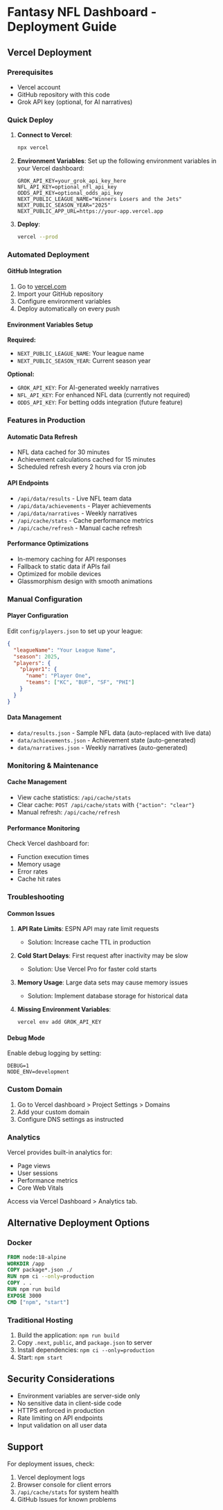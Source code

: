 # Fantasy NFL Dashboard - Deployment Guide

## Vercel Deployment

### Prerequisites
- Vercel account
- GitHub repository with this code
- Grok API key (optional, for AI narratives)

### Quick Deploy
1. **Connect to Vercel**:
   ```bash
   npx vercel
   ```

2. **Environment Variables**:
   Set up the following environment variables in your Vercel dashboard:
   ```
   GROK_API_KEY=your_grok_api_key_here
   NFL_API_KEY=optional_nfl_api_key
   ODDS_API_KEY=optional_odds_api_key
   NEXT_PUBLIC_LEAGUE_NAME="Winners Losers and the Jets"
   NEXT_PUBLIC_SEASON_YEAR="2025"
   NEXT_PUBLIC_APP_URL=https://your-app.vercel.app
   ```

3. **Deploy**:
   ```bash
   vercel --prod
   ```

### Automated Deployment

#### GitHub Integration
1. Go to [vercel.com](https://vercel.com)
2. Import your GitHub repository
3. Configure environment variables
4. Deploy automatically on every push

#### Environment Variables Setup

**Required:**
- `NEXT_PUBLIC_LEAGUE_NAME`: Your league name
- `NEXT_PUBLIC_SEASON_YEAR`: Current season year

**Optional:**
- `GROK_API_KEY`: For AI-generated weekly narratives
- `NFL_API_KEY`: For enhanced NFL data (currently not required)
- `ODDS_API_KEY`: For betting odds integration (future feature)

### Features in Production

#### Automatic Data Refresh
- NFL data cached for 30 minutes
- Achievement calculations cached for 15 minutes
- Scheduled refresh every 2 hours via cron job

#### API Endpoints
- `/api/data/results` - Live NFL team data
- `/api/data/achievements` - Player achievements
- `/api/data/narratives` - Weekly narratives
- `/api/cache/stats` - Cache performance metrics
- `/api/cache/refresh` - Manual cache refresh

#### Performance Optimizations
- In-memory caching for API responses
- Fallback to static data if APIs fail
- Optimized for mobile devices
- Glassmorphism design with smooth animations

### Manual Configuration

#### Player Configuration
Edit `config/players.json` to set up your league:
```json
{
  "leagueName": "Your League Name",
  "season": 2025,
  "players": {
    "player1": {
      "name": "Player One",
      "teams": ["KC", "BUF", "SF", "PHI"]
    }
  }
}
```

#### Data Management
- `data/results.json` - Sample NFL data (auto-replaced with live data)
- `data/achievements.json` - Achievement state (auto-generated)
- `data/narratives.json` - Weekly narratives (auto-generated)

### Monitoring & Maintenance

#### Cache Management
- View cache statistics: `/api/cache/stats`
- Clear cache: `POST /api/cache/stats` with `{"action": "clear"}`
- Manual refresh: `/api/cache/refresh`

#### Performance Monitoring
Check Vercel dashboard for:
- Function execution times
- Memory usage
- Error rates
- Cache hit rates

### Troubleshooting

#### Common Issues
1. **API Rate Limits**: ESPN API may rate limit requests
   - Solution: Increase cache TTL in production

2. **Cold Start Delays**: First request after inactivity may be slow
   - Solution: Use Vercel Pro for faster cold starts

3. **Memory Usage**: Large data sets may cause memory issues
   - Solution: Implement database storage for historical data

4. **Missing Environment Variables**:
   ```bash
   vercel env add GROK_API_KEY
   ```

#### Debug Mode
Enable debug logging by setting:
```
DEBUG=1
NODE_ENV=development
```

### Custom Domain
1. Go to Vercel dashboard > Project Settings > Domains
2. Add your custom domain
3. Configure DNS settings as instructed

### Analytics
Vercel provides built-in analytics for:
- Page views
- User sessions
- Performance metrics
- Core Web Vitals

Access via Vercel Dashboard > Analytics tab.

## Alternative Deployment Options

### Docker
```dockerfile
FROM node:18-alpine
WORKDIR /app
COPY package*.json ./
RUN npm ci --only=production
COPY . .
RUN npm run build
EXPOSE 3000
CMD ["npm", "start"]
```

### Traditional Hosting
1. Build the application: `npm run build`
2. Copy `.next`, `public`, and `package.json` to server
3. Install dependencies: `npm ci --only=production`
4. Start: `npm start`

## Security Considerations
- Environment variables are server-side only
- No sensitive data in client-side code
- HTTPS enforced in production
- Rate limiting on API endpoints
- Input validation on all user data

## Support
For deployment issues, check:
1. Vercel deployment logs
2. Browser console for client errors
3. `/api/cache/stats` for system health
4. GitHub Issues for known problems